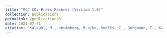 ```yaml
---
title: "MCC CO₂-Preis-Rechner (Version 1.0)"
collection: publications
permalink: /publications3
date: 2021-07-21
citation: "Kalkuhl, M., <b>Amberg, M.</b>, Roolfs, C., Bergmann, T., Kellner, M. (2021): [MCC CO₂-Preis-Rechner (Version 1.0)](http://www.mcc-berlin.net/co2preisrechner)."
---
```

